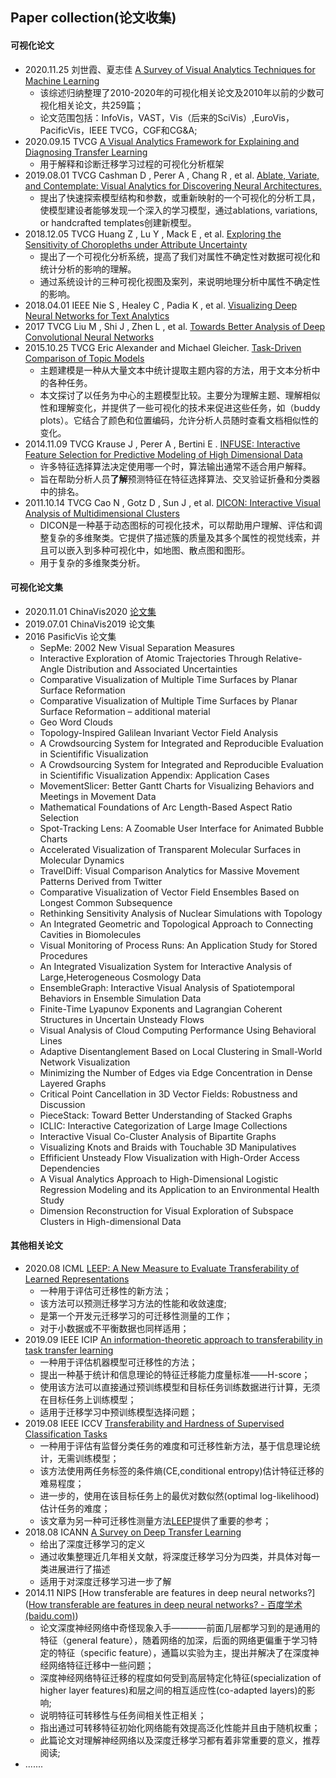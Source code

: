 ## Paper collection(论文收集)

#### 可视化论文

- 2020.11.25 刘世霞、夏志佳  [A Survey of Visual Analytics Techniques for Machine Learning](http://www.shixialiu.com/publications/survey-cvm/paper.pdf)
  - 该综述归纳整理了2010-2020年的可视化相关论文及2010年以前的少数可视化相关论文，共259篇；
  - 论文范围包括：InfoVis，VAST，Vis（后来的SciVis）,EuroVis，PacificVis，IEEE TVCG，CGF和CG&A;
- 2020.09.15 TVCG [A Visual Analytics Framework for Explaining and Diagnosing Transfer Learning](https://xueshu.baidu.com/usercenter/paper/show?paperid=16670240bn0c0xe0wy6f04r08j753432&site=xueshu_se&hitarticle=1)
  - 用于解释和诊断迁移学习过程的可视化分析框架
- 2019.08.01 TVCG Cashman D , Perer A , Chang R , et al. [Ablate, Variate, and Contemplate: Visual Analytics for Discovering Neural Architectures.](https://ieeexplore.ieee.org/document/8827593)
  - 提出了快速探索模型结构和参数，或重新映射的一个可视化的分析工具，使模型建设者能够发现一个深入的学习模型，通过ablations, variations, or handcrafted templates创建新模型。
- 2018.12.05 TVCG Huang Z , Lu Y , Mack E , et al. [Exploring the Sensitivity of Choropleths under Attribute Uncertainty](https://ieeexplore.ieee.org/document/8611178)
  - 提出了一个可视化分析系统，提高了我们对属性不确定性对数据可视化和统计分析的影响的理解。
  - 通过系统设计的三种可视化视图及案列，来说明地理分析中属性不确定性的影响。
- 2018.04.01 IEEE Nie S , Healey C , Padia K , et al. [Visualizing Deep Neural Networks for Text Analytics](https://xueshu.baidu.com/usercenter/paper/show?paperid=5c50030c63a9a4718e4923d4aa552d7e&site=xueshu_se&hitarticle=1)
- 2017 TVCG Liu M , Shi J , Zhen L , et al. [Towards Better Analysis of Deep Convolutional Neural Networks](https://xueshu.baidu.com/usercenter/paper/show?paperid=4740f0caa77d0d2302eef4020fe2d3de&site=xueshu_se)
- 2015.10.25 TVCG Eric Alexander and Michael Gleicher. [Task-Driven Comparison of Topic Models](https://ieeexplore.ieee.org/document/7194832)
  - 主题建模是一种从大量文本中统计提取主题内容的方法，用于文本分析中的各种任务。
  - 本文探讨了以任务为中心的主题模型比较。主要分为理解主题、理解相似性和理解变化，并提供了一些可视化的技术来促进这些任务，如（buddy plots）。它结合了颜色和位置编码，允许分析人员随时查看文档相似性的变化。
- 2014.11.09 TVCG Krause J , Perer A , Bertini E . [INFUSE: Interactive Feature Selection for Predictive Modeling of High Dimensional Data](https://ieeexplore.ieee.org/document/6876047/references#references)
  - 许多特征选择算法决定使用哪一个时，算法输出通常不适合用户解释。
  - 旨在帮助分析人员**了解**预测特征在特征选择算法、交叉验证折叠和分类器中的排名。
- 2011.10.14 TVCG Cao N , Gotz D , Sun J , et al. [DICON: Interactive Visual Analysis of Multidimensional Clusters](https://ieeexplore.ieee.org/document/6065026/)
  - DICON是一种基于动态图标的可视化技术，可以帮助用户理解、评估和调整复杂的多维聚类。它提供了描述簇的质量及其多个属性的视觉线索，并且可以嵌入到多种可视化中，如地图、散点图和图形。
  - 用于复杂的多维聚类分析。

#### 可视化论文集

- 2020.11.01 ChinaVis2020 [论文集](http://www.chinavis.org/2020/paper.html)
- 2019.07.01 ChinaVis2019 论文集
- 2016 PasificVis 论文集
  - SepMe: 2002 New Visual Separation Measures
  - Interactive Exploration of Atomic Trajectories Through Relative-Angle Distribution and Associated Uncertainties
  - Comparative Visualization of Multiple Time Surfaces by Planar Surface Reformation
  - Comparative Visualization of Multiple Time Surfaces by Planar Surface Reformation – additional material
  - Geo Word Clouds
  - Topology-Inspired Galilean Invariant Vector Field Analysis
  - A Crowdsourcing System for Integrated and Reproducible Evaluation in Scientifific Visualization
  - A Crowdsourcing System for Integrated and Reproducible Evaluation in Scientifific Visualization Appendix: Application Cases
  - MovementSlicer: Better Gantt Charts for Visualizing Behaviors and Meetings in Movement Data
  - Mathematical Foundations of Arc Length-Based Aspect Ratio Selection
  - Spot-Tracking Lens: A Zoomable User Interface for Animated Bubble Charts
  - Accelerated Visualization of Transparent Molecular Surfaces in Molecular Dynamics
  - TravelDiff: Visual Comparison Analytics for Massive Movement Patterns Derived from Twitter
  - Comparative Visualization of Vector Field Ensembles Based on Longest Common Subsequence
  - Rethinking Sensitivity Analysis of Nuclear Simulations with Topology
  - An Integrated Geometric and Topological Approach to Connecting Cavities in Biomolecules
  - Visual Monitoring of Process Runs: An Application Study for Stored Procedures
  - An Integrated Visualization System for Interactive Analysis of Large,Heterogeneous Cosmology Data
  - EnsembleGraph: Interactive Visual Analysis of Spatiotemporal Behaviors in Ensemble Simulation Data
  - Finite-Time Lyapunov Exponents and Lagrangian Coherent Structures in Uncertain Unsteady Flows
  - Visual Analysis of Cloud Computing Performance Using Behavioral Lines
  - Adaptive Disentanglement Based on Local Clustering in Small-World Network Visualization
  - Minimizing the Number of Edges via Edge Concentration in Dense Layered Graphs
  - Critical Point Cancellation in 3D Vector Fields: Robustness and Discussion
  - PieceStack: Toward Better Understanding of Stacked Graphs
  - ICLIC: Interactive Categorization of Large Image Collections
  - Interactive Visual Co-Cluster Analysis of Bipartite Graphs
  - Visualizing Knots and Braids with Touchable 3D Manipulatives
  - Effificient Unsteady Flow Visualization with High-Order Access Dependencies
  - A Visual Analytics Approach to High-Dimensional Logistic Regression Modeling and its Application to an Environmental Health Study
  - Dimension Reconstruction for Visual Exploration of Subspace Clusters in High-dimensional Data

#### 其他相关论文

- 2020.08 ICML [LEEP: A New Measure to Evaluate Transferability of Learned Representations](https://xueshu.baidu.com/usercenter/paper/show?paperid=1b320cs0q47c08u04y1m0m408x148126&site=xueshu_se&hitarticle=1)
  - 一种用于评估可迁移性的新方法；
  - 该方法可以预测迁移学习方法的性能和收敛速度;
  - 是第一个开发元迁移学习的可迁移性测量的工作；
  - 对于小数据或不平衡数据也同样适用；
- 2019.09 IEEE ICIP [An information-theoretic approach to transferability in task transfer learning](https://xueshu.baidu.com/usercenter/paper/show?paperid=1r6y0ty0bf4p0jy0np2e0cp058458877&site=xueshu_se&hitarticle=1)
  - 一种用于评估机器模型可迁移性的方法；
  - 提出一种基于统计和信息理论的特征迁移能力度量标准——H-score；
  - 使用该方法可以直接通过预训练模型和目标任务训练数据进行计算，无须在目标任务上训练模型；
  - 适用于迁移学习中预训练模型选择问题；
- 2019.08 IEEE ICCV [Transferability and Hardness of Supervised Classification Tasks](https://xueshu.baidu.com/usercenter/paper/show?paperid=1h220cg0fb0s0ay0rn4w04r0jt388323&site=xueshu_se)
  - 一种用于评估有监督分类任务的难度和可迁移性新方法，基于信息理论统计，无需训练模型；
  - 该方法使用两任务标签的条件熵(CE,conditional entropy)估计特征迁移的难易程度；
  - 进一步的，使用在该目标任务上的最优对数似然(optimal log-likelihood)估计任务的难度；
  - 该文章为另一种可迁移性测量方法[LEEP](https://xueshu.baidu.com/usercenter/paper/show?paperid=1b320cs0q47c08u04y1m0m408x148126&site=xueshu_se&hitarticle=1)提供了重要的参考；
- 2018.08 ICANN [A Survey on Deep Transfer Learning](https://xueshu.baidu.com/usercenter/paper/show?paperid=a41fa8702b71de237b12337fec157b8d&site=xueshu_se&hitarticle=1)
  - 给出了深度迁移学习的定义
  - 通过收集整理近几年相关文献，将深度迁移学习分为四类，并具体对每一类进展进行了描述
  - 适用于对深度迁移学习进一步了解
- 2014.11 NIPS [How transferable are features in deep neural networks?]([How transferable are features in deep neural networks? - 百度学术 (baidu.com)](https://xueshu.baidu.com/usercenter/paper/show?paperid=16510470du540gn0n15q0820xw060270&site=xueshu_se&hitarticle=1))
  - 论文深度神经网络中奇怪现象入手————前面几层都学习到的是通用的特征（general feature），随着网络的加深，后面的网络更偏重于学习特定的特征（specific feature），通篇以实验为主，提出并解决了在深度神经网络特征迁移中一些问题；
  - 深度神经网络特征迁移的程度如何受到高层特定化特征(specialization of higher layer features)和层之间的相互适应性(co-adapted layers)的影响;
  - 说明特征可转移性与任务间相关性正相关；
  - 指出通过可转移特征初始化网络能有效提高泛化性能并且由于随机权重；
  - 此篇论文对理解神经网络以及深度迁移学习都有着非常重要的意义，推荐阅读;
- .......
